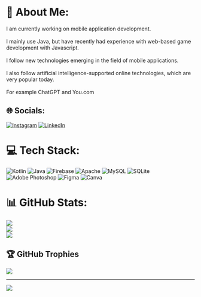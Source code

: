 # 💫 About Me:
I am currently working on mobile application development.<br><br>I mainly use Java, but have recently had experience with web-based game development with Javascript.<br><br>I follow new technologies emerging in the field of mobile applications.<br><br>I also follow artificial intelligence-supported online technologies, which are very popular today.<br><br>For example ChatGPT and You.com


## 🌐 Socials:
[![Instagram](https://img.shields.io/badge/Instagram-%23E4405F.svg?logo=Instagram&logoColor=white)](https://instagram.com/onurozturk190) [![LinkedIn](https://img.shields.io/badge/LinkedIn-%230077B5.svg?logo=linkedin&logoColor=white)](https://linkedin.com/in/onurozturk364) 

# 💻 Tech Stack:
![Kotlin](https://img.shields.io/badge/kotlin-%230095D5.svg?style=for-the-badge&logo=kotlin&logoColor=white) ![Java](https://img.shields.io/badge/java-%23ED8B00.svg?style=for-the-badge&logo=java&logoColor=white) ![Firebase](https://img.shields.io/badge/firebase-%23039BE5.svg?style=for-the-badge&logo=firebase) ![Apache](https://img.shields.io/badge/apache-%23D42029.svg?style=for-the-badge&logo=apache&logoColor=white) ![MySQL](https://img.shields.io/badge/mysql-%2300f.svg?style=for-the-badge&logo=mysql&logoColor=white) ![SQLite](https://img.shields.io/badge/sqlite-%2307405e.svg?style=for-the-badge&logo=sqlite&logoColor=white) ![Adobe Photoshop](https://img.shields.io/badge/adobephotoshop-%2331A8FF.svg?style=for-the-badge&logo=adobephotoshop&logoColor=white) 	![Figma](https://img.shields.io/badge/figma-%23F24E1E.svg?style=for-the-badge&logo=figma&logoColor=white) ![Canva](https://img.shields.io/badge/Canva-%2300C4CC.svg?style=for-the-badge&logo=Canva&logoColor=white)
# 📊 GitHub Stats:
![](https://github-readme-stats.vercel.app/api?username=OnurOzturk364&theme=dark&hide_border=false&include_all_commits=false&count_private=false)<br/>
![](https://github-readme-streak-stats.herokuapp.com/?user=OnurOzturk364&theme=dark&hide_border=false)<br/>
![](https://github-readme-stats.vercel.app/api/top-langs/?username=OnurOzturk364&theme=dark&hide_border=false&include_all_commits=false&count_private=false&layout=compact)

## 🏆 GitHub Trophies
![](https://github-profile-trophy.vercel.app/?username=OnurOzturk364&theme=radical&no-frame=false&no-bg=true&margin-w=4)

---
[![](https://visitcount.itsvg.in/api?id=OnurOzturk364&icon=0&color=0)](https://visitcount.itsvg.in)

<!-- Proudly created with GPRM ( https://gprm.itsvg.in ) -->
